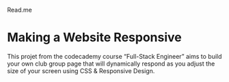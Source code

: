 Read.me

# Making a Website Responsive #

This projet from the codecademy course “Full-Stack Engineer” aims to build your own club group page that will dynamically respond as you adjust the size of your screen using CSS & Responsive Design.